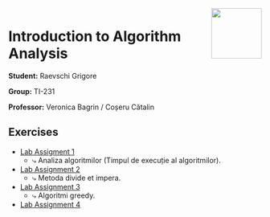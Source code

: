<img align="right" width="100"  src="https://utm.md/wp-content/uploads/2022/03/utm-logo.svg">

# Introduction to Algorithm Analysis

**Student:** Raevschi Grigore

**Group:** TI-231

**Professor:** Veronica Bagrin / Coșeru Cătalin 

## Exercises
- [Lab Assigment 1](lab_1)
  - ⤷ Analiza algoritmilor (Timpul de execuție al algoritmilor). <br/> 
- [Lab Assignment 2](src/lab_2/README.md)
  - ⤷ Metoda divide et impera. <br/> 
- [Lab Assignment 3](src/lab_3/README.md) 
  - ⤷ Algoritmi greedy. <br/> 
- [Lab Assignment 4](src/lab_4/README.md)